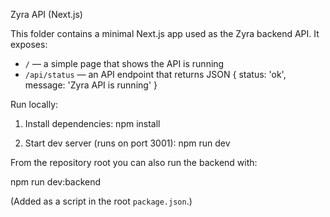 Zyra API (Next.js)

This folder contains a minimal Next.js app used as the Zyra backend API. It exposes:

- `/` — a simple page that shows the API is running
- `/api/status` — an API endpoint that returns JSON { status: 'ok', message: 'Zyra API is running' }

Run locally:

1. Install dependencies:
   npm install

2. Start dev server (runs on port 3001):
   npm run dev

From the repository root you can also run the backend with:

   npm run dev:backend

(Added as a script in the root `package.json`.)
